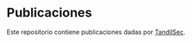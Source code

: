 # Publicaciones

Este repositorio contiene publicaciones dadas por [TandilSec](https://www.meetup.com/TandilSec/).
